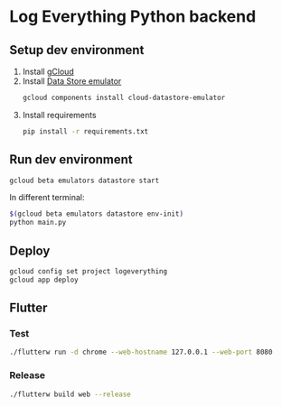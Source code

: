 # Log Everything Python backend

## Setup dev environment

1. Install [gCloud](https://cloud.google.com/sdk/install)
2. Install [Data Store emulator](https://cloud.google.com/datastore/docs/tools/datastore-emulator)
   ```bash
   gcloud components install cloud-datastore-emulator
   ```
3. Install requirements
   ```bash
   pip install -r requirements.txt
   ```
   
## Run dev environment

```bash
gcloud beta emulators datastore start
```

In different terminal:

```bash
$(gcloud beta emulators datastore env-init)
python main.py
```


## Deploy

```bash
gcloud config set project logeverything
gcloud app deploy
```

## Flutter

### Test

```bash
./flutterw run -d chrome --web-hostname 127.0.0.1 --web-port 8080
```

### Release
```bash
./flutterw build web --release
```